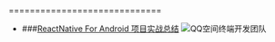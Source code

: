 

=============================

* ###[ReactNative For Android 项目实战总结](http://mp.weixin.qq.com/s?__biz=MzI1MTA1MzM2Nw==&mid=401483604&idx=1&sn=399cdf7e13fe6125108de1bfd045f2cf&scene=2&srcid=0201j828alSwYMIMIYddhxnx#rd)
![QQ空间终端开发团队](http://www.baidu.com/img/bdlogo.gif "QQ空间终端开发团队")
